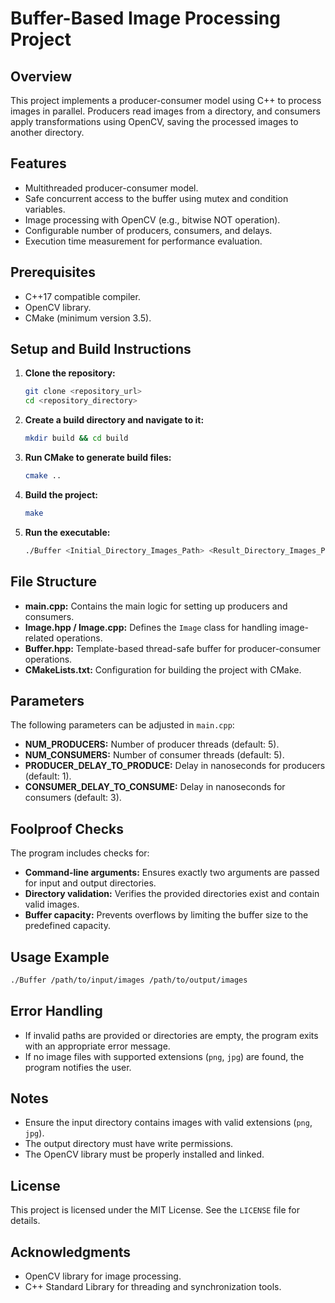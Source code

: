 # Buffer-Based Image Processing Project

## Overview
This project implements a producer-consumer model using C++ to process images in parallel. Producers read images from a directory, and consumers apply transformations using OpenCV, saving the processed images to another directory.

## Features
- Multithreaded producer-consumer model.
- Safe concurrent access to the buffer using mutex and condition variables.
- Image processing with OpenCV (e.g., bitwise NOT operation).
- Configurable number of producers, consumers, and delays.
- Execution time measurement for performance evaluation.

## Prerequisites
- C++17 compatible compiler.
- OpenCV library.
- CMake (minimum version 3.5).

## Setup and Build Instructions
1. **Clone the repository:**
   ```bash
   git clone <repository_url>
   cd <repository_directory>
   ```

2. **Create a build directory and navigate to it:**
   ```bash
   mkdir build && cd build
   ```

3. **Run CMake to generate build files:**
   ```bash
   cmake ..
   ```

4. **Build the project:**
   ```bash
   make
   ```

5. **Run the executable:**
   ```bash
   ./Buffer <Initial_Directory_Images_Path> <Result_Directory_Images_Path>
   ```

## File Structure
- **main.cpp:** Contains the main logic for setting up producers and consumers.
- **Image.hpp / Image.cpp:** Defines the `Image` class for handling image-related operations.
- **Buffer.hpp:** Template-based thread-safe buffer for producer-consumer operations.
- **CMakeLists.txt:** Configuration for building the project with CMake.

## Parameters
The following parameters can be adjusted in `main.cpp`:
- **NUM_PRODUCERS:** Number of producer threads (default: 5).
- **NUM_CONSUMERS:** Number of consumer threads (default: 5).
- **PRODUCER_DELAY_TO_PRODUCE:** Delay in nanoseconds for producers (default: 1).
- **CONSUMER_DELAY_TO_CONSUME:** Delay in nanoseconds for consumers (default: 3).

## Foolproof Checks
The program includes checks for:
- **Command-line arguments:**
  Ensures exactly two arguments are passed for input and output directories.
- **Directory validation:**
  Verifies the provided directories exist and contain valid images.
- **Buffer capacity:**
  Prevents overflows by limiting the buffer size to the predefined capacity.

## Usage Example
```bash
./Buffer /path/to/input/images /path/to/output/images
```

## Error Handling
- If invalid paths are provided or directories are empty, the program exits with an appropriate error message.
- If no image files with supported extensions (`png`, `jpg`) are found, the program notifies the user.

## Notes
- Ensure the input directory contains images with valid extensions (`png`, `jpg`).
- The output directory must have write permissions.
- The OpenCV library must be properly installed and linked.

## License
This project is licensed under the MIT License. See the `LICENSE` file for details.

## Acknowledgments
- OpenCV library for image processing.
- C++ Standard Library for threading and synchronization tools.
